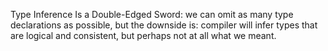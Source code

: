 Type Inference Is a Double-Edged Sword: we can omit as many type declarations as possible, but the downside is: compiler will infer types that are logical and consistent, but perhaps not at all what we meant.
